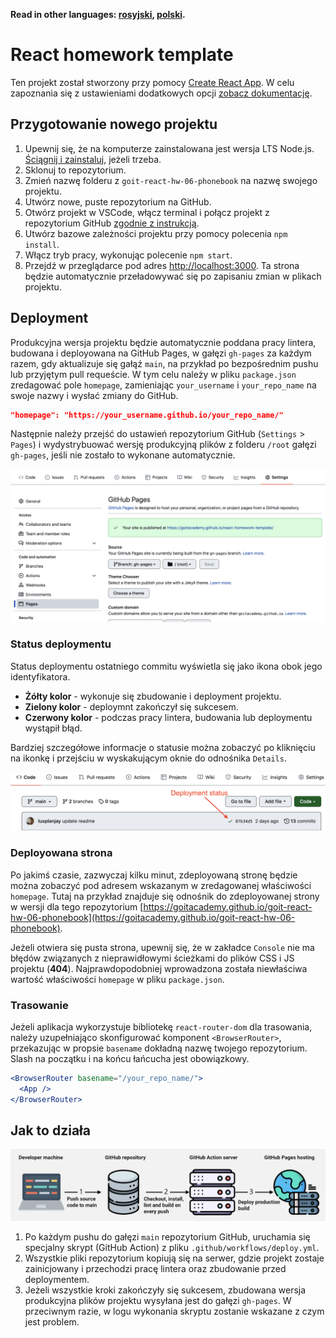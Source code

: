**Read in other languages: [rosyjski](README.md), [polski](README.pl.md).**

# React homework template

Ten projekt został stworzony przy pomocy [Create React App](https://github.com/facebook/create-react-app). W celu zapoznania się z ustawieniami dodatkowych opcji [zobacz dokumentację](https://facebook.github.io/create-react-app/docs/getting-started).

## Przygotowanie nowego projektu

1. Upewnij się, że na komputerze zainstalowana jest wersja LTS Node.js. [Ściągnij i zainstaluj](https://nodejs.org/en/), jeżeli trzeba. 
2. Sklonuj to repozytorium.
3. Zmień nazwę folderu z `goit-react-hw-06-phonebook` na nazwę swojego projektu.
4. Utwórz nowe, puste repozytorium na GitHub.
5. Otwórz projekt w VSCode, włącz terminal i połącz projekt z repozytorium GitHub [zgodnie z instrukcją](https://docs.github.com/en/get-started/getting-started-with-git/managing-remote-repositories#changing-a-remote-repositorys-url).   
6. Utwórz bazowe zależności projektu przy pomocy polecenia `npm install`.
7. Włącz tryb pracy, wykonując polecenie `npm start`.
8. Przejdź w przeglądarce pod adres [http://localhost:3000](http://localhost:3000). Ta strona będzie automatycznie przeładowywać się po zapisaniu zmian w plikach projektu.

## Deployment

Produkcyjna wersja projektu będzie automatycznie poddana pracy lintera, budowana i deployowana na GitHub Pages, w gałęzi `gh-pages` za każdym razem, gdy aktualizuje się gałąź `main`, na przykład po bezpośrednim pushu lub przyjętym pull requeście. W tym celu należy w pliku `package.json` zredagować pole `homepage`, zamieniając `your_username` i `your_repo_name` na swoje nazwy i wysłać zmiany do GitHub.

```json
"homepage": "https://your_username.github.io/your_repo_name/"
```

Następnie należy przejść do ustawień repozytorium GitHub (`Settings` > `Pages`) i wydystrybuować wersję produkcyjną plików z folderu `/root` gałęzi `gh-pages`, jeśli nie zostało to wykonane automatycznie.

![GitHub Pages settings](./assets/repo-settings.png)

### Status deploymentu

Status deploymentu ostatniego commitu wyświetla się jako ikona obok jego identyfikatora.

- **Żółty kolor** - wykonuje się zbudowanie i deployment projektu.
- **Zielony kolor** - deploymnt zakończył się sukcesem.
- **Czerwony kolor** - podczas pracy lintera, budowania lub deploymentu wystąpił błąd.

Bardziej szczegółowe informacje o statusie można zobaczyć po kliknięciu na ikonkę i przejściu w wyskakującym oknie do odnośnika `Details`.

![Deployment status](./assets/status.png)

### Deployowana strona

Po jakimś czasie, zazwyczaj kilku minut, zdeployowaną stronę będzie można zobaczyć pod adresem wskazanym w zredagowanej właściwości `homepage`. Tutaj na przykład znajduje się odnośnik do zdeployowanej strony w wersji dla tego repozytorium [https://goitacademy.github.io/goit-react-hw-06-phonebook](https://goitacademy.github.io/goit-react-hw-06-phonebook).

Jeżeli otwiera się pusta strona, upewnij się, że w zakładce `Console` nie ma błędów związanych z nieprawidłowymi ścieżkami do plików CSS i JS projektu (**404**). Najprawdopodobniej wprowadzona została niewłaściwa wartość właściwości `homepage` w pliku `package.json`.

### Trasowanie

Jeżeli aplikacja wykorzystuje bibliotekę `react-router-dom` dla trasowania, należy uzupełniająco skonfigurować komponent `<BrowserRouter>`, przekazując w propsie `basename` dokładną nazwę twojego repozytorium. Slash na początku i na końcu łańcucha jest obowiązkowy.

```jsx
<BrowserRouter basename="/your_repo_name/">
  <App />
</BrowserRouter>
```

## Jak to działa

![How it works](./assets/how-it-works.png)

1. Po każdym pushu do gałęzi `main` repozytorium GitHub, uruchamia się specjalny skrypt (GitHub Action) z pliku `.github/workflows/deploy.yml`.
2. Wszystkie pliki repozytorium kopiują się na serwer, gdzie projekt zostaje zainicjowany i przechodzi pracę lintera oraz zbudowanie przed deploymentem.
3. Jeżeli wszystkie kroki zakończyły się sukcesem, zbudowana wersja produkcyjna plików projektu wysyłana jest do gałęzi `gh-pages`. W przeciwnym razie, w logu wykonania skryptu zostanie wskazane z czym jest problem.

